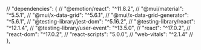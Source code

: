 // "dependencies": {
// "@emotion/react": "^11.8.2",
// "@mui/material": "^5.5.1",
// "@mui/x-data-grid": "^5.6.1",
// "@mui/x-data-grid-generator": "^5.6.1",
// "@testing-library/jest-dom": "^5.16.2",
// "@testing-library/react": "^12.1.4",
// "@testing-library/user-event": "^13.5.0",
// "react": "^17.0.2",
// "react-dom": "^17.0.2",
// "react-scripts": "5.0.0",
// "web-vitals": "^2.1.4"
// },
